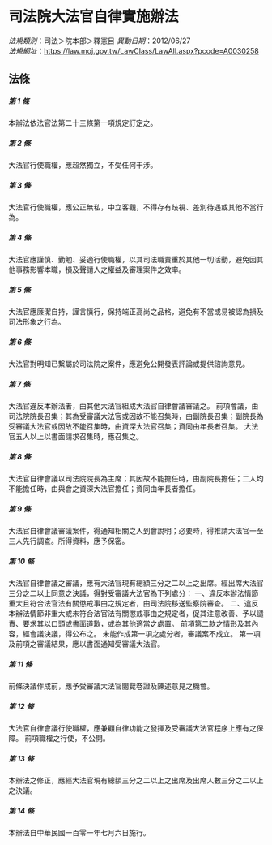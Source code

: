 # 司法院大法官自律實施辦法

*法規類別*：司法＞院本部＞釋憲目
*異動日期*：2012/06/27  
*法規網址*：https://law.moj.gov.tw/LawClass/LawAll.aspx?pcode=A0030258



## 法條
##### 第 1 條
本辦法依法官法第二十三條第一項規定訂定之。

##### 第 2 條
大法官行使職權，應超然獨立，不受任何干涉。

##### 第 3 條
大法官行使職權，應公正無私，中立客觀，不得存有歧視、差別待遇或其他不當行為。

##### 第 4 條
大法官應謹慎、勤勉、妥適行使職權，以其司法職責重於其他一切活動，避免因其他事務影響本職，損及聲請人之權益及審理案件之效率。

##### 第 5 條
大法官應廉潔自持，謹言慎行，保持端正高尚之品格，避免有不當或易被認為損及司法形象之行為。

##### 第 6 條
大法官對明知已繫屬於司法院之案件，應避免公開發表評論或提供諮詢意見。

##### 第 7 條
大法官違反本辦法者，由其他大法官組成大法官自律會議審議之。
前項會議，由司法院院長召集；其為受審議大法官或因故不能召集時，由副院長召集；副院長為受審議大法官或因故不能召集時，由資深大法官召集；資同由年長者召集。
大法官五人以上以書面請求召集時，應召集之。

##### 第 8 條
大法官自律會議以司法院院長為主席；其因故不能擔任時，由副院長擔任；二人均不能擔任時，由與會之資深大法官擔任；資同由年長者擔任。

##### 第 9 條
大法官自律會議審議案件，得通知相關之人到會說明；必要時，得推請大法官一至三人先行調查。所得資料，應予保密。

##### 第 10 條
大法官自律會議之審議，應有大法官現有總額三分之二以上之出席。經出席大法官三分之二以上同意之決議，得對受審議大法官為下列處分：
一、違反本辦法情節重大且符合法官法有關懲戒事由之規定者，由司法院移送監察院審查。
二、違反本辦法情節非重大或未符合法官法有關懲戒事由之規定者，促其注意改善、予以譴責、要求其以口頭或書面道歉，或為其他適當之處置。
前項第二款之情形及其內容，經會議決議，得公布之。
未能作成第一項之處分者，審議案不成立。
第一項及前項之審議結果，應以書面通知受審議大法官。

##### 第 11 條
前條決議作成前，應予受審議大法官閱覽卷證及陳述意見之機會。

##### 第 12 條
大法官自律會議行使職權，應兼顧自律功能之發揮及受審議大法官程序上應有之保障。
前項職權之行使，不公開。

##### 第 13 條
本辦法之修正，應經大法官現有總額三分之二以上之出席及出席人數三分之二以上之決議。

##### 第 14 條
本辦法自中華民國一百零一年七月六日施行。


